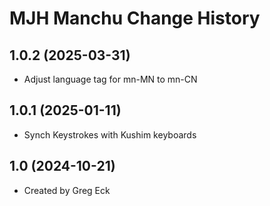 MJH Manchu Change History
====================

1.0.2 (2025-03-31)
----------------
* Adjust language tag for mn-MN to mn-CN

1.0.1 (2025-01-11)
----------------
* Synch Keystrokes with Kushim keyboards

1.0 (2024-10-21)
----------------
* Created by Greg Eck

